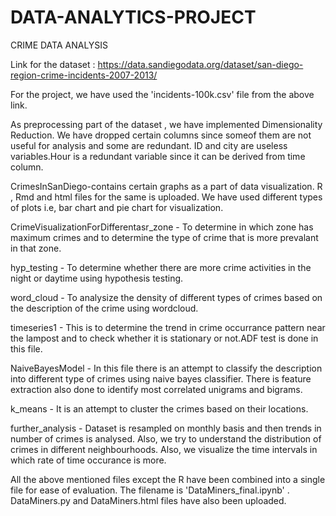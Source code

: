 # DATA-ANALYTICS-PROJECT
CRIME DATA ANALYSIS

Link for the dataset : https://data.sandiegodata.org/dataset/san-diego-region-crime-incidents-2007-2013/

For the project, we have used the 'incidents-100k.csv' file from the above link.


As preprocessing part of the dataset , we have implemented Dimensionality Reduction. We have dropped certain columns since someof them are not useful for analysis and some are redundant. ID and city are useless variables.Hour is a redundant variable since it can be derived from time column.

CrimesInSanDiego-contains certain graphs as a part of data visualization. R , Rmd and html files for the same is uploaded. We have used different types of plots i.e, bar chart and pie chart for visualization.

CrimeVisualizationForDifferentasr_zone - To determine in which zone has maximum crimes and to determine the type of crime that is more prevalant in that zone.

hyp_testing - To determine whether there are more crime activities in the night or daytime using hypothesis testing.

word_cloud - To analysize the density of different types of crimes based on the description of the crime using wordcloud.

timeseries1 - This is to determine the trend in crime occurrance pattern near the lampost and to check whether it is stationary or not.ADF test is done in this file.

NaiveBayesModel - In this file there is an attempt to classify the description into different type of crimes using naive bayes classifier. There is feature extraction also  done to identify most correlated unigrams and bigrams.

k_means - It is an attempt to cluster the crimes based on their locations.

further_analysis - Dataset is resampled on monthly basis and then trends in number of crimes is analysed. Also, we try to understand the distribution of crimes in different neighbourhoods. Also, we visualize  the time intervals in which rate of time occurance is more.

All the above mentioned files except the R have been combined into a single file for ease of evaluation. The filename is 'DataMiners_final.ipynb' . DataMiners.py and DataMiners.html files have also been uploaded. 

